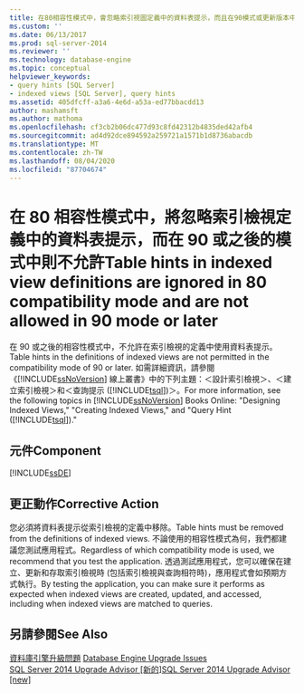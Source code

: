 ```yaml
---
title: 在80相容性模式中，會忽略索引視圖定義中的資料表提示，而且在90模式或更新版本中不允許使用 |Microsoft Docs
ms.custom: ''
ms.date: 06/13/2017
ms.prod: sql-server-2014
ms.reviewer: ''
ms.technology: database-engine
ms.topic: conceptual
helpviewer_keywords:
- query hints [SQL Server]
- indexed views [SQL Server], query hints
ms.assetid: 405dfcff-a3a6-4e6d-a53a-ed77bbacdd13
author: mashamsft
ms.author: mathoma
ms.openlocfilehash: cf3cb2b06dc477d93c8fd42312b4835ded42afb4
ms.sourcegitcommit: ad4d92dce894592a259721a1571b1d8736abacdb
ms.translationtype: MT
ms.contentlocale: zh-TW
ms.lasthandoff: 08/04/2020
ms.locfileid: "87704674"
---
```

# <a name="table-hints-in-indexed-view-definitions-are-ignored-in-80-compatibility-mode-and-are-not-allowed-in-90-mode-or-later"></a><span data-ttu-id="cbcc5-102">在 80 相容性模式中，將忽略索引檢視定義中的資料表提示，而在 90 或之後的模式中則不允許</span><span class="sxs-lookup"><span data-stu-id="cbcc5-102">Table hints in indexed view definitions are ignored in 80 compatibility mode and are not allowed in 90 mode or later</span></span>
  <span data-ttu-id="cbcc5-103">在 90 或之後的相容性模式中，不允許在索引檢視的定義中使用資料表提示。</span><span class="sxs-lookup"><span data-stu-id="cbcc5-103">Table hints in the definitions of indexed views are not permitted in the compatibility mode of 90 or later.</span></span> <span data-ttu-id="cbcc5-104">如需詳細資訊，請參閱《[!INCLUDE[ssNoVersion](../../includes/ssnoversion-md.md)] 線上叢書》中的下列主題：＜設計索引檢視＞、＜建立索引檢視＞和＜查詢提示 ([!INCLUDE[tsql](../../includes/tsql-md.md)])＞。</span><span class="sxs-lookup"><span data-stu-id="cbcc5-104">For more information, see the following topics in [!INCLUDE[ssNoVersion](../../includes/ssnoversion-md.md)] Books Online: "Designing Indexed Views," "Creating Indexed Views," and "Query Hint ([!INCLUDE[tsql](../../includes/tsql-md.md)])."</span></span>  
  
## <a name="component"></a><span data-ttu-id="cbcc5-105">元件</span><span class="sxs-lookup"><span data-stu-id="cbcc5-105">Component</span></span>  
 [!INCLUDE[ssDE](../../includes/ssde-md.md)]  
  
## <a name="corrective-action"></a><span data-ttu-id="cbcc5-106">更正動作</span><span class="sxs-lookup"><span data-stu-id="cbcc5-106">Corrective Action</span></span>  
 <span data-ttu-id="cbcc5-107">您必須將資料表提示從索引檢視的定義中移除。</span><span class="sxs-lookup"><span data-stu-id="cbcc5-107">Table hints must be removed from the definitions of indexed views.</span></span> <span data-ttu-id="cbcc5-108">不論使用的相容性模式為何，我們都建議您測試應用程式。</span><span class="sxs-lookup"><span data-stu-id="cbcc5-108">Regardless of which compatibility mode is used, we recommend that you test the application.</span></span> <span data-ttu-id="cbcc5-109">透過測試應用程式，您可以確保在建立、更新和存取索引檢視時 (包括索引檢視與查詢相符時)，應用程式會如預期方式執行。</span><span class="sxs-lookup"><span data-stu-id="cbcc5-109">By testing the application, you can make sure it performs as expected when indexed views are created, updated, and accessed, including when indexed views are matched to queries.</span></span>  
  
## <a name="see-also"></a><span data-ttu-id="cbcc5-110">另請參閱</span><span class="sxs-lookup"><span data-stu-id="cbcc5-110">See Also</span></span>  
 <span data-ttu-id="cbcc5-111">[資料庫引擎升級問題](../../../2014/sql-server/install/database-engine-upgrade-issues.md) </span><span class="sxs-lookup"><span data-stu-id="cbcc5-111">[Database Engine Upgrade Issues](../../../2014/sql-server/install/database-engine-upgrade-issues.md) </span></span>  
 [<span data-ttu-id="cbcc5-112">SQL Server 2014 Upgrade Advisor &#91;新的&#93;</span><span class="sxs-lookup"><span data-stu-id="cbcc5-112">SQL Server 2014 Upgrade Advisor &#91;new&#93;</span></span>](sql-server-2014-upgrade-advisor.md)  
  
  
